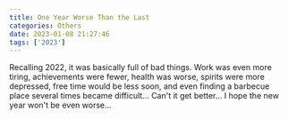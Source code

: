 ```yaml
---
title: One Year Worse Than the Last
categories: Others
date: 2023-01-08 21:27:46
tags: ['2023']
---
```


Recalling 2022, it was basically full of bad things. Work was even more tiring, achievements were fewer, health was worse, spirits were more depressed, free time would be less soon, and even finding a barbecue place several times became difficult... Can't it get better... I hope the new year won't be even worse...
<!-- Summary part -->
<!-- more -->
